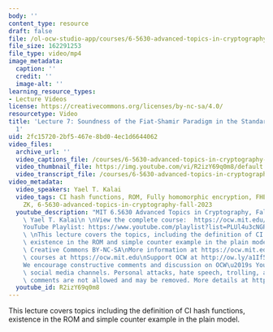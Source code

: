 ```yaml
---
body: ''
content_type: resource
draft: false
file: /ol-ocw-studio-app/courses/6-5630-advanced-topics-in-cryptography-fall-2023/65630-f23-lecture-7-part-1_360p_16_9.mp4
file_size: 162291253
file_type: video/mp4
image_metadata:
  caption: ''
  credit: ''
  image-alt: ''
learning_resource_types:
- Lecture Videos
license: https://creativecommons.org/licenses/by-nc-sa/4.0/
resourcetype: Video
title: 'Lecture 7: Soundness of the Fiat-Shamir Paradigm in the Standard Model, Part
  1'
uid: 2fc15720-2bf5-467e-8bd0-4ec1d6644062
video_files:
  archive_url: ''
  video_captions_file: /courses/6-5630-advanced-topics-in-cryptography-fall-2023/1D-kos7C_9nq5gL5HqX2RSeNcWALIu_Er_transcript.webvtt
  video_thumbnail_file: https://img.youtube.com/vi/R2izY69q0m8/default.jpg
  video_transcript_file: /courses/6-5630-advanced-topics-in-cryptography-fall-2023/1D-kos7C_9nq5gL5HqX2RSeNcWALIu_Er_transcript.pdf
video_metadata:
  video_speakers: Yael T. Kalai
  video_tags: CI hash functions, ROM, Fully homomorphic encryption, FHE, non interactive
    ZK, 6-5630-advanced-topics-in-cryptography-fall-2023
  youtube_description: "MIT 6.5630 Advanced Topics in Cryptography, Fall 2023\nInstructor:\
    \ Yael T. Kalai\n \nView the complete course:  https://ocw.mit.edu/courses/6-5630-advanced-topics-in-cryptography-fall-2023/\n\
    YouTube Playlist: https://www.youtube.com/playlist?list=PLUl4u3cNGP61EZllk7zwgvPbI4kbnKhWz\n\
    \ \nThis lecture covers the topics, including the definition of CI hash functions,\
    \ existence in the ROM and simple counter example in the plain model.\n \nLicense:\
    \ Creative Commons BY-NC-SA\nMore information at https://ocw.mit.edu/terms\nMore\
    \ courses at https://ocw.mit.edu\nSupport OCW at http://ow.ly/a1If50zVRlQ\n \n\
    We encourage constructive comments and discussion on OCW\u2019s YouTube and other\
    \ social media channels. Personal attacks, hate speech, trolling, and inappropriate\
    \ comments are not allowed and may be removed. More details at https://ocw.mit.edu/comments."
  youtube_id: R2izY69q0m8
---
```

This lecture covers topics including the definition of CI hash functions, existence in the ROM and simple counter example in the plain model.